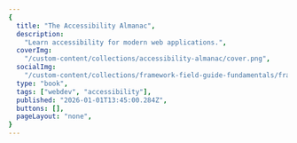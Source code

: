 ```yaml
---
{
  title: "The Accessibility Almanac",
  description:
    "Learn accessibility for modern web applications.",
  coverImg:
    "/custom-content/collections/accessibility-almanac/cover.png",
  socialImg:
    "/custom-content/collections/framework-field-guide-fundamentals/framework_field_guide_fundamentals_social.png",
  type: "book",
  tags: ["webdev", "accessibility"],
  published: "2026-01-01T13:45:00.284Z",
  buttons: [],
  pageLayout: "none",
}
---
```

